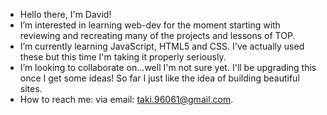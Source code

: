 - Hello there, I'm David!
- I’m interested in learning web-dev for the moment starting with reviewing and recreating many of the projects and lessons of TOP.
- I’m currently learning JavaScript, HTML5 and CSS. I've actually used these but this time I'm taking it properly seriously.
- I’m looking to collaborate on...well I'm not sure yet. I'll be upgrading this once I get some ideas! So far I just like the idea of building beautiful sites.
- How to reach me: via email: taki.96061@gmail.com.

<!---
Tyrmundr/Tyrmundr is a ✨ special ✨ repository because its `README.md` (this file) appears on your GitHub profile.
You can click the Preview link to take a look at your changes.
--->
